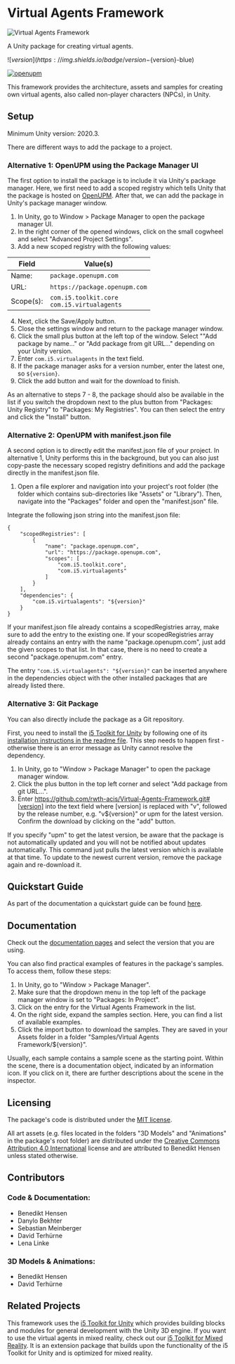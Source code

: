 # Virtual Agents Framework

![Virtual Agents Framework](https://raw.githubusercontent.com/rwth-acis/Virtual-Agents-Framework/master/Logos/Logo_wide.png)

A Unity package for creating virtual agents.

![${version}](https://img.shields.io/badge/version-${version}-blue)

[![openupm](https://img.shields.io/npm/v/com.i5.virtualagents?label=openupm&registry_uri=https://package.openupm.com)](https://openupm.com/packages/com.i5.virtualagents/)

This framework provides the architecture, assets and samples for creating own virtual agents, also called non-player characters (NPCs), in Unity.

## Setup

Minimum Unity version: 2020.3.

There are different ways to add the package to a project.

### Alternative 1: OpenUPM using the Package Manager UI

The first option to install the package is to include it via Unity's package manager.
Here, we first need to add a scoped registry which tells Unity that the package is hosted on [OpenUPM](https://openupm.com/packages/com.i5.virtualagents/?subPage=readme#).
After that, we can add the package in Unity's package manager window.

1. In Unity, go to Window > Package Manager to open the package manager UI.
2. In the right corner of the opened windows, click on the small cogwheel and select "Advanced Project Settings".
3. Add a new scoped registry with the following values:

| Field | Value(s) |
| --- | --- |
| Name: | `package.openupm.com` |
| URL: | `https://package.openupm.com` |
| Scope(s): | `com.i5.toolkit.core` <br/> `com.i5.virtualagents` |

4. Next, click the Save/Apply button.
5. Close the settings window and return to the package manager window.
6. Click the small plus button at the left top of the window.
   Select ""Add package by name..." or "Add package from git URL..." depending on your Unity version.
7. Enter `com.i5.virtualagents` in the text field.
8. If the package manager asks for a version number, enter the latest one, so `${version}`.
9. Click the add button and wait for the download to finish.

As an alternative to steps 7 - 8, the package should also be available in the list if you switch the dropdown next to the plus button from "Packages: Unity Registry" to "Packages: My Registries".
You can then select the entry and click the "Install" button.

### Alternative 2: OpenUPM with manifest.json file

A second option is to directly edit the manifest.json file of your project.
In alternative 1, Unity performs this in the background, but you can also just copy-paste the necessary scoped registry definitions and add the package directly in the manifest.json file.

1. Open a file explorer and navigation into your project's root folder (the folder which contains sub-directories like "Assets" or "Library").
   Then, navigate into the "Packages" folder and open the "manifest.json" file.

Integrate the following json string into the manifest.json file:

```
{
    "scopedRegistries": [
        {
            "name": "package.openupm.com",
            "url": "https://package.openupm.com",
            "scopes": [
                "com.i5.toolkit.core",
                "com.i5.virtualagents"
            ]
        }
    ],
    "dependencies": {
        "com.i5.virtualagents": "${version}"
    }
}
```

If your manifest.json file already contains a scopedRegistries array, make sure to add the entry to the existing one.
If your scopedRegistries array already contains an entry with the name "package.openupm.com", just add the given scopes to that list.
In that case, there is no need to create a second "package.openupm.com" entry.

The entry `"com.i5.virtualagents": "${version}"` can be inserted anywhere in the dependencies object with the other installed packages that are already listed there.

### Alternative 3: Git Package

You can also directly include the package as a Git repository.

First, you need to install the [i5 Toolkit for Unity](https://github.com/rwth-acis/i5-Toolkit-for-Unity) by following one of its [installation instructions in the readme file](https://github.com/rwth-acis/i5-Toolkit-for-Unity).
This step needs to happen first - otherwise there is an error message as Unity cannot resolve the dependency.

1. In Unity, go to "Window > Package Manager" to open the package manager window.
2. Click the plus button in the top left corner and select "Add package from git URL...".
3. Enter https://github.com/rwth-acis/Virtual-Agents-Framework.git#[version] into the text field where [version] is replaced with "v", followed by the release number, e.g. "v${version}" or upm for the latest version.
   Confirm the download by clicking on the "add" button.

If you specify "upm" to get the latest version, be aware that the package is not automatically updated and you will not be notified about updates automatically.
This command just pulls the latest version which is available at that time.
To update to the newest current version, remove the package again and re-download it.

## Quickstart Guide

As part of the documentation a quickstart guide can be found [here](https://rwth-acis.github.io/Virtual-Agents-Framework/1.2.1/manual/task-system.html).

## Documentation

Check out the [documentation pages](https://rwth-acis.github.io/Virtual-Agents-Framework/) and select the version that you are using.

You can also find practical examples of features in the package's samples.
To access them, follow these steps:

1. In Unity, go to "Window > Package Manager".
2. Make sure that the dropdown menu in the top left of the package manager window is set to "Packages: In Project".
3. Click on the entry for the Virtual Agents Framework in the list.
4. On the right side, expand the samples section.
   Here, you can find a list of available examples.
5. Click the import button to download the samples.
   They are saved in your Assets folder in a folder "Samples/Virtual Agents Framework/${version}".

Usually, each sample contains a sample scene as the starting point.
Within the scene, there is a documentation object, indicated by an information icon.
If you click on it, there are further descriptions about the scene in the inspector.

## Licensing

The package's code is distributed under the [MIT license](https://github.com/rwth-acis/Virtual-Agents-Framework/blob/master/LICENSE).

All art assets (e.g. files located in the folders "3D Models" and "Animations" in the package's root folder) are distributed under the [Creative Commons Attribution 4.0 International](http://creativecommons.org/licenses/by/4.0/) license and are attributed to Benedikt Hensen unless stated otherwise.

## Contributors

### Code & Documentation:

- Benedikt Hensen
- Danylo Bekhter
- Sebastian Meinberger
- David Terhürne
- Lena Linke

### 3D Models & Animations:

- Benedikt Hensen
- David Terhürne

## Related Projects

This framework uses the [i5 Toolkit for Unity](https://github.com/rwth-acis/i5-Toolkit-for-Unity) which provides building blocks and modules for general development with the Unity 3D engine.
If you want to use the virtual agents in mixed reality, check out our [i5 Toolkit for Mixed Reality](https://github.com/rwth-acis/i5-Toolkit-for-Mixed-Reality).
It is an extension package that builds upon the functionality of the i5 Toolkit for Unity and is optimized for mixed reality.